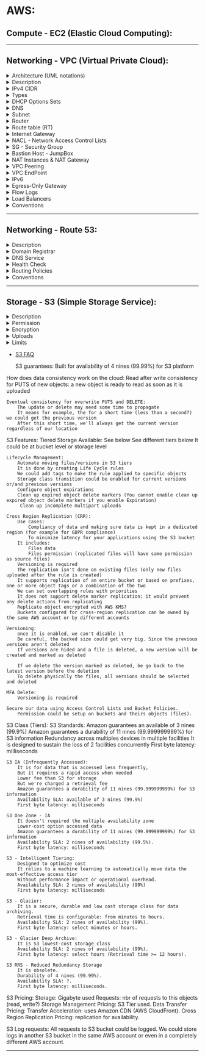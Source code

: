 # AWS:
## Compute - EC2 (Elastic Cloud Computing):

---

## Networking - VPC (Virtual Private Cloud):

<details>
<summary>Architecture (UML notations)</summary>

![VPC Architecture with UML notations](https://awscertifiedsolutionsarchitectassociatedocs.s3.amazonaws.com/VPC_ArchitectureUML.PNG)

</details>

<details>
<summary>Description</summary>
 
- It is a virtual network within AWS: it is our private data center inside AWS platform
- It can be configured to be public/private or a mixture
- It is isolated from other VPCs by default
	- It can't talk to anything outside itself unless we configure it otherwise
	- It's isolated from network blast radius
- It is Regional: it can't span regions
- It is highly available: it is on multiple AZs which allows a HA (Highly Available) architecture
- It can be connected to our data center and corporate networks: Hardware Virtual Private Network (VPN)
- It supports different Tenancy types: it could be:
	- Dedicated tenant: it can't be changed (Locked). It is expensive
	- multi-tenant (default): it still could be switched to a dedicated tenant
</details>

<details>
<summary>IPv4 CIDR</summary>

- It is from /28 (16 IPs) to /16 (65,536 IPs) 
- We need to plan in advance CIDR to support whatever service we will deploy in the VPC:
	- We need to make sure our CIDR will support enough subnets
	- We need to make sure our CIDR will let our subnets have enough IP addresses
	- Some AWS services require a minimum number of IP addresses before they can deploy
- We need to plan a CIDR that allows HA architecture:
	- We need to break our CIDR down based on the number of AZs we will be using and then 
	- We need to break down our CIDR based on the number of tiers (subnets) our VPC will have. E.g., public/private/db tiers
- We need to plan for future evolutions: additional AZs, additional tiers (subnets)
- Best Practice: ensure that VPCs we work with don't overlap CIDR blocks, whatever this is possible:
	- Lots of networking features don't like the same CIDR block
	- This will just make things a lot easier further down
	- Our corporate network VPCs, any other VPC we work with, 
	- VPCs of any partners and vendors that we interact with
- Best Practice: It is recommended to plan for our VPC in advance even though, we can now update VPC CIDR

</details>

<details>
<summary>Types</summary>

- Default VPC:
	- It is created by default in every region for each new AWS account (to make easy the onboarding process)
	- It is required for some services:
	 	- Historically some services failed if the default VPC didn't exist
	 	- It was initially not something we could create, but we could delete it
	 	- So if we delete, we could run into problems where certain services wouldn't launch,
	 	- We needed to create a ticket to get it recreated on our behalf
	 	- It is used as a default for most
	- Its initial state is as follow:
	 	- CIDR: default 172.31.0.0/16 (65,000 IP addresses)
	 	- Subnet: 1 "/20" public subnet by AZ
	 	- DHCP: Default AWS Account DHCP option set is attached
	 	- DNS Names: Enabled
	 	- DNS Resolution: Enabled
	 	- Internet Gateway: Included
	 	- Route table: Main route table routes traffic to local and Internet Gateway (see below)
	 	- NACL: Default NACL allows all inbound and outbound traffic (see below)
	 	- Security Group: Default SG allows all inbound traffic (see below)
	 	- ENI: Same ENI is used by all subnets and all security group
- Custom VPC (or "Bespoke"): 
	- it can be designed and configured in any valid way
	- Its initial state is as follow:
	 	- CIDR: initial configuration
	 	- Subnet: none
	 	- DHCP: Default AWS Account DHCP option set is attached
	 	- DNS Names: Disabled
	 	- DNS Resolution: Enabled
	 	- Internet Gateway: none
	 	- Route table: Main route table routes traffic to local (see below)
	 	- NACL: Default NACL allows all inbound and outbound traffic (see below)
	 	- Security Group: Default SG allows all inbound traffic from itself; allows all outbound traffic (see below)
	 	- ENI: none

</details>

<details>
<summary>DHCP Options Sets</summary>

- It stands for: Dynamic Host Configuration Protocol
- It's a configuration that sets various things that have provided to resources inside a VPC when they use DHCP
- It's a protocol that allows resources inside a network to auto configure their network card such as IP address
- It allows any instance in a VPC to point to the specified domain and DNS servers to resolve their domain names
- The default EC2 instance private DNS name is: ip-X-X-X-X.ec2.internal (Xs correspond to EC2 instance private IP digits)
- [More details](https://docs.aws.amazon.com/vpc/latest/userguide/VPC_DHCP_Options.html)

</details>

<details>
<summary>DNS</summary>

- It stands for: Domain Name System
- There're 2 features related to DNS: VPC DNS hostnames and DNS Resolution
- It allows to associate a public DNS name to a VPC public instance
- The default EC2 instance public DNS name is: ec2-X-X-X-X.compute-1.amazonaws.com (Xs correspond to EC2 instance public IP digits)
- Public DNS name resolution:
	- From outside EC2 instance VPC, it's resolved to the EC2 instance Public IP
	- From inside EC2 instance VPC, it's resolved to the EC2 instance Private IP
- Best Practice: Always enable VPC DNS hostnames and, VPC DNS resolution

</details>

<details>
<summary>Subnet</summary>

- Analogy: it is like a floor (or a component of it) in our data center
- Description: it is a part of a VPC
- Location: It is inside an AZ: subnets can't span AZs

- CIDR blocks:
	- It can't be bigger than CIDR blocks of the VPC it is attached to
	- It can't overlap with any CIDR blocks inside the VPC it is attached to
	- It can't be created outside of the CIDR of the VPC it is attached to
- 5 Reserved IPs:
	- Subnet's Network IP address: e.g., 10.0.0.0
	- Subnet's Router IP address ("+1"): Example: 10.0.0.1.
	- Subnet's DNS IP address ("+2"): E.g., 10.0.0.2
	 	- For VPCs with multiple CIDR blocks, the IP address of the DNS server is located in the primary CIDR
	 	- [For more details](https://docs.aws.amazon.com/vpc/latest/userguide/VPC_DHCP_Options.html#AmazonDNS)
	- Subnet's Future IP address ("+3"): e.g., 10.0.0.3
	- Subnet's Network Broadcast IP address ("Last"): E.g., 10.0.0.255
	- [For more details](https://docs.aws.amazon.com/vpc/latest/userguide/VPC_Subnets.html)

- Security and Sharing:
	- Share a subnet with Organizations or AWS accounts
	 	- Resources deployed to the subnet are owned by the account that deployed them: so we can't update them
	 	- The account we shared the subnet with can't update our subnet (what if there is a role that allow them so?)
	- A subnet is private by default
	- A subnet is Public if:
	 	- If it is configured to allocate public IP
	 	- If the VPC has an associated Internet Gateway
	 	- If it is attached to a route table with a default route to the Internet Gateway

- Type:
	- Default Subnet:
	 	- It is a subnet that is created automatically by AWS at the same time as a default VPC
	 	- It is public
	 	- There is as many default subnets as AZs of the region where the default VPC is created in
	- Custom Subnet: it is a subnet created by a customer in a costum VPC

- Limits:
	- Subnet max/min netmask: /16 ... /28 (same as VPC netmask limit)

- Associations:	
	- Subnet & VPC:
	 	- A subnet is attached to 1 VPC
	 	- A VPC can have 1 or more subnets: The number of subnets depends on VPC CIDR range and Subnets CIDR ranges 
	 	- If all subnets have the same CIDR prefix, the formula would be: 2^(Subnet CIDR Prefix - VPC CIDR Prefix)
	 	- For a VPC of /16, we could create: 1 single subnet of a /16 netmask; 2 subnets of /17; 4 subnets of /18; ... 256 subnets of /24
	- Subnet & Route Table:
	 	- A subnet must be associated with 1 and only 1 route table (main or custom)
	 	- When a subnet is created, it is associated by default to the VPC main route table
	- Subnet & NACL:
	 	- A subnet must be associated with 1 and only 1 NACL (default or custom)
	 	- When a subnet is created, it is associated by default to the VPC default NACL

</details>

<details>
<summary>Router</summary>

- It's a virtual routing device that is in each VPC
- It controls traffic entering the VPC (Internet Gateway, Peer Connection, Virtual Private Gateway, ...)
- It control traffic leaving the subnets 
- It has an interface in every subnet known as the "Subnet+1" address (is it the ENI?)
- It's fully managed by AWS
- It is highly available and scalable

</details>

<details>
<summary>Route table (RT)</summary>

- Description:
	- It controls what the VPC router does with subnet Outbound traffic	
	- It is a collection of Routes:
	 	- They're used when traffic from a subnet arrives at the VPC router
	 	- They contain a destination and a target 
		- Traffic is forwarded to the target if its destination matches the route's destination
	 	- Default Routes (0.0.0.0/0 IPv4 and ::/0 IPv6) could be added
	- Most Specific Route is always chosen:
	 	- It's when multiple routes' destination maches with traffic destination
	 	- A matched /32 destination route (a single IP address) will be always chosen first...
		- A matched /24 destination route will be chosen before a matched /16 destination route... 
		- The default route matches with all traffic destination but will be chosen last
	- A route Target can be: 
	 	- An IP @ or 
	 	- An AWS networking object: Egress-Only G., IGW, NAT G., Network Interface, Peering Connection, Transit G., Virtual Private G.,...

- Location: -

- Types:
	- Local Route:
		- Its (Destination, Target) = (VPC CIDR, Local)
		- It lets traffic be routed between subnets
		- It doesn't forward traffic to any target because the VPC router can handle it
		- It allows all subnets in a VPC to be able to talk to one another even if they're in different AZs
		- It's included in all route tables
		- It can't be deleted from its route table

	- Static Route: It's added manually to a route table
	- Propagated Route:
		- It's added dynamically to a route table by attaching a Virtual Private Gateway (VPG) to the VPC
		- We could then elect to propagate any route that it learned onto a particular route table 
		- It's a way that we can dynamically populate new routes that are learned by the VPG
		- Certain types of AWS networking products (VPN, Direct Connect) can dynamically learn routes using BGP (Border Gateway Protocol)
		- External networking products (a VPN or direct connect) that support BGP could be integrated with AWS VPC, they can dynamically generate Routes and insert them to a route table
		- We don't need then to do it manually by a static route table

	- Main Route table:
		- It's created by default at the same time as a VPC it is attached to
		- It's associated "implicitly" by default to all subnets in the VPC until they're explicitly associated to a custom one
		- In a default VPC: it routes outbound traffic to local and to outside (Internet Gateway)
		- In a custom VPC: It routes outbound traffic to local	
	- "Custom" route table: 
		- It could be created and customized to subnets' requirements
		- It is explicitly associated with subnets

- Limits: -

- Best Practice: 
	- It is recommended not to update the main route table
	- It is particularly recommended not to add the route to the Internet Gateway in the main route table: 
	- Since by default, all VPC's Subnets are associated "implicitly" to the main route table
	- All existing and future subnets could be public by default (if Public IP is enabled)		

- Associations:
	- A RT could be associated with multiple subnets
	- A subnet must be associated with 1 and only 1 route table (main or custom)

</details>

<details>
<summary>Internet Gateway</summary>

- It can route traffic for public IPs to and from the internet
- It is created and attached to a VPC
- A VPC could be attached to 1 and only 1 Internet Gateway
- It doesn't applies public IPv4 addresses to a resource's ENI
- It provides Static NAT (Network Address Translation):
	- It is the process of 1:1 translation where an internet gateway converts a private address to a public IP address
	- It make the instance a true public machine
	- When an Internet Gateway receives any traffic from an EC2 instance, if the EC2 has an allocated public IP: 
		- Then the Internet Gateway adjusts those traffic's packets (Layer 3 in OSI model)
		- It replaces the EC2 private IP in the packet source IP with the EC2 associated Public IP address
		- It sends then the packets through to the public Internet
	- When an Internet Gateway receives any traffic from the public internet,
		- It adjusts those packets as well,
		- It replaces the Public IP @ in the packet source IP with the associate EC2 private IP address
		- It sends then the packets to the EC2 instance through the VPC Router

</details>

<details>
<summary>NACL - Network Access Control Lists</summary>

- Description
	- It is a security feature that operates at Layer 4 of the OSI model (Transport Layer: TCP/UDP and below)
	- It impacts traffic crossing the boundary of a subnet
	- It doesn't impact traffic local to a subnet: Communications between 2 instances inside a subnet aren't impacted
	- It acts FIRST before Security Groups: if an IP is denied, it won't reach security group
	- It is stateless
	- It includes Rules:
		- There're 2 sets of rules: Inbound and Outbound rules
		- They're explicitly allow or deny traffic based on: traffic Type (protocol), Ports (or range), Source (or Destination)
		- Their Source (or Destination) could only be IP/CIDR
		- Their Source (or Destination) can't be an AWS objects (NACL is Layer 4 feature)
		- Each rule has a Rule #
		- They're processed in number of order, "Rule #": Lowest first
		- When a match is found, that action is taken and processing stops
		- The "*" rule is an implicit deny: It is processed last
	- Its rules include Ephemeral Ports:
		- When a client initiates communications with a server, it uses a well-known port # on that server: e.g., TCP/443
		- The response is from that well-known port to an ephemeral port on the client
		- The client decides the ephemeral port (e.g., TCP/22000): they're be thousands!
		- Because NACL are stateless and ephemeral ports are thousands, to manage the overhead of NACL rules is very high 
		- A single Communication involves 4 individual sets of rules:
		- We should think to "allow" traffic for every "ephemeral" ports on Client Inbound and Outbound rules and, 
		- We should think to "allow" traffic for every "ephemeral" ports on Destination Inbound and Outbound rules as well
	 
- Location: It isn't specific to any AZ

- Type:
	- Default NACL:
		- It is created by default at the same as the VPC it is attached to
		- It is associated "implicitly" to all subnets as long as they're not associated explicitly to a custom NACL 
		- It Allows ALL traffic: Rule 100: Allow everything
	- Custom NACL:
		- It is created by users
		- It should be associated "explicitly" to a subnet
		- It blocks ALL traffic, by default: it only includes "*" rule only

- Best Practice: 
	- Inbound and Outbound Rules # should use an increment of 100: 
		- 100 for the 1st IPv4 rule, 101 for the 1st IPv6 rule
		- 200 for the 2nd IPv4 rule, 201 for the 2nd IPv6 rule
	- Ensure that you place the DENY rules earlier in the table than the ALLOW rules that open the wide range of ephemeral ports

- Use Case:
	- Because of NACL management overhead (4 sets of rules for each communication), 
	- They tend not to be used all that much generally in production usage (Security Groups are preferred)
	- They're used when we have an explicit deny that we would like to add (E.g., an IP @ we were attacked from)
	
- Associations:	
	- It could be associated with multiples subnets
	- A subnet has to be associated with 1 NACL

</details>

<details>
<summary>SG - Security Group</summary>

- Description
	- It's a Software firewall that surrounds AWS products
	- It a Layer 5 firewall (session layer) in OSI model
	- It acts at the instance level, not the subnet level
	- It could be attached/detached from an EC2 instance at anytime
	- It is Stateful:
		- The response to an allowed inbound (or outbound) request, will be allowed to flow out (or in), regardless of outbound (or inbound) rules
		- If we send a request from our instance and it is allowed by the corresponding SG rule, its response is then allowed to flow in regardless of inbound rules
		- [More details (see Tracking)](https://docs.aws.amazon.com/AWSEC2/latest/UserGuide/using-network-security.html#security-group-connection-tracking])
		- [Comparison between Security Group and ACL (stateless)](https://docs.aws.amazon.com/vpc/latest/userguide/VPC_Security.html#VPC_Security_Comparison])
	- SG Rules include: Inbound and Outbound rule sets:
		- Type: TCP
		- Protocol: e.g., HTTP, SSH
		- Port Ranges: e.g., Port 22 (SSH), Port 53 (UDP), Port 3060 (MySQL), Port 80 (http), Port 443 (https)... 
		- Source/Destination: Since it is a Layer 5 Firewall, it supports:
		- IP addresses, CIDRs (Layer 4 info)
		- a Security Group (Layer 5 info)
		- It can auto-reference itself in an Inbound rules' Source: 
		- It allows traffic from itself
		- All resources in the same SG are allowed to communicate to each other
	- Implicit Deny: Explicit Allow > Implicit Deny
		- There is no explicit denies
		- All rules are analyzed
		- If a rule matches, the request is allowed
		- If there is no match, the request is implicitly denied

- Types:
	- Default SG in a default VPC: 
		- It is created at the same time as a VPC
		- It allows all inbound and outbound traffic (open to the word)
	- Default SG in a custom VPC:	
		- It is created at the same time as a VPC 
		- It allows all inbound traffic from the same SG 
		- It allows all outbound traffic
	- Custom SG:
		- It is created by users in a default or custom VPC
		- It implicitly denies all inbound traffic: there isn't any inbound rule
		- It allows all outbound traffic

- Associations:
	- SG : VPC - * : 1 
		- It's associated with a single VPC: it doesn't span VPC's
		- A VPC could contain multiple SGs
	- SG : ENI - * : 1		
		- It is attached to 1 ENI
		- An ENI could be attached to multiple SGs		 
	- SG : EC2 Instance : * : *	
		- It could be assigned to multiple instances
		- It could be assigned to multiple instances in another AWS account within the same region (Peering Connection?) 
		- An EC2 instance could be attached to Multiple SGs

</details>

<details>
<summary>Bastion Host - JumpBox</summary>

- It is a host (EC2 instance) that sits at the perimeter of a VPC
- It is in a public Subnet 
- it usually involves access from untrusted networks or computers
- It functions as an entry point to the VPC for trusted admins
- It allows for updates or configuration tweaks remotely while allowing the VPC to stay private and protected (private subnets)
- It is generally connected to via SSH (Linux) or RDP (Windows)
- Its goal is to reduce the surface area in which we need to harden:
	- Instead to harden all private instances (we could have many of them),
	- We just need to harden 1 Bastion Host
	- Multifactor authentication, ID federation, and/or IP blocks
- How it works:
	- Traffic is going through the Internet gateway > route tables > NACL > Security Groups > Bastion host
	- Then the bastion host basically just forwards the connection through SSH/ADP to private instances
	- All what we need to do is harden our bastion host as strongly as possible because it is exposed to the public
	- Then, we don't have to worry about hardening our private instances in our private subnet
- Best Practice: 
	- Bastion hosts must be kept updated, and security hardened and, audited regularly
	- Multifactor authentication, ID federation, and/or IP blocks
	- It is recommended to add tags to be able to differentiate from other regular EC2 instances
	- Create a specific SG for bastion hosts:
		- Since bastion hosts require specific rules, we could make them in a unique SG
		- The SG could then be shared with bastion hosts only
		- It will allow to reduce bastion hosts creation overhead
	- SSH forwarding: it allows to connect to the private instance through the bastion host without leaving SSH keys within the bastion host
- For more details:
	- [SSH forwarding](https://aws.amazon.com/blogs/security/securely-connect-to-linux-instances-running-in-a-private-amazon-vpc/)
	- [A new way to securely connect to instances without having to use a bastion or open SSH ports](https://docs.aws.amazon.com/systems-manager/latest/userguide/session-manager.html)

</details>

<details>
<summary>NAT Instances & NAT Gateway</summary>

- It provides Dynamic NAT (Network Address Translation):
	- It is a variation of Static NAT (see Internet Gateway, above)
	- It allows many private IP addresses to get outgoing internet access using a smaller number of public IPs (generally one)
	- 1 public IP <-> many private IPs.
- Its purpose is to let EC2 instances in private subnets to go out and download software.
- Its benefits:
	- Security reasons: the concept of least privilege (if a resource doesn't need internet access, than we shouldn't give them access)
	- We're running out IP addresses: so we can't allocate a specific IP address for each instance
- How it works: let's have an example: 
	- A private EC2 instance which private IP is: 10.0.0.10
	- The EC2 instance requires to update its software for a public IP: 1.3.3.7
	- A NAT Gateway/Instance which Elastic IP is: 172.162.0.10
	- An Internet Gateway with a Public IP is: 53.12.23.11
	- Outgoing Traffic:
		- The EC2 L3 layer will create a packet (Src IP, Dest IP) = (10.0.0.10, 1.3.3.7)
		- The EC2 instance will send the packet to the NAT Gateway
		- The NAT Gateway will update the packet Src IP by its EIP: (Src IP, Dest IP) = (172.162.0.10, 1.3.3.7)
		- The NAT Gateway will then send the packet to the Internet Gateway
		- The Internet Gateway will also update the packet Src IP by its Public IP: (Src IP, Dest IP) = (53.12.23.11, 1.3.3.7)
		- The Internet Gateway will then send the packet to the Internet
	- Ingoing Traffic:
		- it is similar to the outgoing process above
		- In this case, the packet Destination IP is updated
		- It is updated 1st by the Internet Gateway with the NAT Gateway EIP
		- Then, it is updated by the NAT Gateway with the EC2 Private IP
- NAT Gateway: 
	- 1 NAT Gateway inside an AZ
	- It requires a Public Subnet and a Public Elastic IP
	- It understands and allow session traffic (layer 5)
	- It's scalable but isn't highly available by design (Redundant): if an AZ fails, all underlying NAT Gateway will fail
	- Best Practice: 
		- We need 1 NAT Gateway by AZ
		- We need a Single Route table for each AZ (each NAT Gateway)
		- Each NAT Gateway should be then associates with all private subnets of the related AZ
	- Performance: 
		- Initially 5GB of bandwidth 
		- It can scale to 45GB
		- For more bandwidth, we can distribute the workload by splitting our resources into multiple subnets inside an AZ
		- Then specify for each subnet to go to a separate gateway
- NAT Instance:
	- It is a single EC2 instance
	- It could be created from a specific AMI
	- it requires to Disable EC2 Source/Destination Checks:
		- Each EC2 instance performs source/destination checks by default
		- This means that the instance must be the source or destination of any traffic it sends or receives
		- However, a NAT instance must be able to send and receive traffic when the source or destination is not itself
		- Therefore, it is required tp disable source/destination checks on the NAT instance
	- Disadvantage: 
		- It is a single point of failure
		- If the instance is terminated, the route status: blackhole
	- Use case: there is only one use case
		- When cost saving is absolutely required and, a NAT and bastion hosts are needed
		- We could then combine bastion host and NAT in the same machine
	- For more details: 
		- [NAT Instance](https://docs.aws.amazon.com/vpc/latest/userguide/VPC_NAT_Instance.html)
		- [NAT Gateway vs. NAT Instance](https://docs.aws.amazon.com/vpc/latest/userguide/vpc-nat-comparison.html)

</details>

<details>
<summary>VPC Peering</summary>

- It allows communication between 2 VPCs via a direct network route using private IP addresses
- It can span AWS accounts and even regions (see limits below)
- It's involved at layer 3 of OSI model (network)
- It uses peering connection object: 
	- it's a network gateway
	- It's similar to Internet Gateway but used to link VPCs
	- Traffic goes through RTs, NACLs and, SGs. Therefore: 	
		- Routes are required at both sides
		- NACLs and SGs can be used to control access
		- SG reference is cross-account but it's not cross-region (see limits below)
	- DNS resolution to private IPs can be enabled, 
		- It is needed in both sides
		- Public DNSes will therefore be resolved to their private IP and,
		- It won't be traveling over the public Internet
- Data transit:
	- It is encrypted
	- It uses AWS global-backbone for VPC peering cross-region: low latency and higher performance than public internet
- Limits:
	- VPC CIDR blocks can't overlap
	- Transitive Peering is NOT Possible: 
		- A VPC can't talk to another VPC through a 3rd VPC
		- A Direct peering is required between 2 VPCs so that they can talk to each other
	- Cross-Region:
		- An SG can't be referenced from another region
		- IPv6 support isn't available cross-region
- Use case:
	- To make a service that is running in a single VPC accessible to other VPCs
	- To connect our VPC to a vendor VPC or a partner VPC to access an application
	- To give access to our VPCs for security audit
	- We have a requirement to split an application up into multiple isolated network to limit the blast raduis in the event of network based attacks

</details>

<details>
<summary>VPC EndPoint</summary>

- It is a virtual gateway object created in a VPC
- It provides a method of connecting to public AWS services: 
	- Its related traffic doesn't leave AWS network
	- It doesn't require a public IP address, 
	- It doesn't require an Internet gateway, 
	- It doesn't require any other resource: a NAT device, a VPN connection nor, an AWS Direct Connect connection instances
- It is horizontally scaled (bandwidth)
- There're 2 types of VPC endpoints:
	- Gateway endpoint: 
		- It is used for S3 buckets and DynamoDB
		- It is similar to Internet Gateway
		- Its related traffic goes through RT: (Destination, Target) = (AWS Service Prefix Lists, Gateway Endpoint ID)
		- Prefix Lists are more specific than general public internet (0.0.0.0/0)
		- Therefore, Prefix Lists will override the use of the IG when they're in the same RT
		- It can be restricted via policies: full access is selected by default
		- It is HA (Highly available) across AZs in a region: 1 Gateway endpoint by VPC
	- Interface endpoint:
		- It is used for most other AWS services such as SNS, SQS
		- It is an ENI with a private IP address
		- It provides another unique endpoint for the selected service (different from the service public endpoint)
		- It is attached to a subnet
		- For HA, it should be associated with multiple AZs
		- Its related traffic goes through SGs and NACLs
		- It doesn't require a RT: it adds or replaces the DNS for the service
		- It provides multiple DNS names: 1 per selected subnet + 1 general DNS name (not specific for an AZ)
		- It replaces the default service public DNS when "Private DNS Names" feature is enabled
		- [For more details about AWS Services endpoint](https://docs.aws.amazon.com/general/latest/gr/rande.html)

- Limits:
	- Gateway endpoints are used via route
- Use case:
	- An entire VPC is private without an Internet Gateway
	- A specific private instance needs to access public services
	- To access resources restricted to specific VPCs or endpoints (private S3 buckets)
- [For more details about Interface endpoints](https://docs.aws.amazon.com/vpc/latest/userguide/vpc-endpoints.html)

</details>

<details>
<summary>IPv6</summary>

- VPC IPv6:
	- It is currently opt-in (disabled by default)
	- It is enabled from VPC -> Edit CIDR feature
	- It's a /56 CIDR allocated from AWS pool
	- It can't be adjusted
- Subnet IPv6:
	- It is a /64 CIDR
	- It can be chosen from the VPC /56 range
	- It is enabled from subnet -> Edit CIDR feature
- It is publicly routable: 
	- There is no concept of Private IPv6 address
	- There is no concept of Elastic IPs with IPv6
	- IG doesn't do static NATs for IPv6
	- IG is routing from VPC to the public Internet
	- RT can contain IPv6 routes
	- IPv6 default route is: "::/0"
- It should also be configured in NACL and SG
- To use it:
	- Enable it for VPC
	- Enable it for a subnet
	- Add IPv6 routes in subnet's RT (particularly ::/0)
	- Make sure corresponding NACL allows traffic with IPv6
	- Make sure corresponding SGs allow traffic with IPv6
- DHCP6:
	- It let resources of subnets with IPv6 range configure a public IPv6 address
	- The OS is configured with the public IPv6
- DNS Name:
	- It isn't allocated to IPv6 addresses
- Limits:
	- It isn't currently supported across every AWS product 
	- It isn't currently supported with every feature
	- It isn't currently supported by VPNs, customer gateways, and VPC endpoints
	- [For more details]()

</details>

<details>
<summary>Egress-Only Gateway</summary>

- It provides instances with outgoing access to the public internet using IPv6 and,
- It prevents them from being accessed from the internet (or outside VPC?)
- It allows outbound and inbound response traffic.
- Analogy: 
	- it is similar to NAT Gateway but
	- it doesn't provide Dynamic NAT since it isn't relevent with IPv6
	- NAT Gateway doesn't support IPv6

</details>

<details>
<summary>Flow Logs</summary>

</details>

<details>
<summary>Load Balancers</summary>

</details>

<details>
<summary>Conventions</summary>

- Subnet Name: sn-[public/private]-[AZ]: sn-public-a; sn-private-a
- Subnet range: 
	- In some cases, humans do need to understand the networking structure that we use inside a VPC
	- So, we could match a subnet's CIDR to its AZ and its application tear:
	- E.g., for a VPC 10.0.0.0/16 with Subnets: /24 + 2 AZs + 3 tiers:
		- For AZ1: (Tier 1, 10.0.11.0); (Tier 2: 10.0.21.0); (Tier 3: 10.0.31.0)
		- For AZ2: (Tier 1, 10.0.12.0); (Tier 2: 10.0.22.0); (Tier 3: 10.0.32.0)
- Peering Connection name: pc-[Requester VPC name]-[Accepter VPC name]. E.g., pc-VPC1-VPC2

</details>

---

## Networking - Route 53:

<details>
<summary>Description</summary>
 
- It is AWS Domain Registrar and DNS service

</details>

<details>
<summary>Domain Registrar</summary>

- It checks a domain is available: it is done against the database of the TLD or the subdomain operator
- It allows to register a domain: 
	- It contacts then the TLD to add a record into the corresponding zone (the registration is "Pending")
	- It publishes All or Some Registrant Contact details in the public WHOIS database
	- It stores Registrant Contact, Administrative Contact and, Technical Contact details in the domain record
	- It allow to renew the domain automatically 
- It allows to host a domain: It gives the rights to specify name servers (NS) to be authoritative for our domains
- It allows to register and host a domain, register only or host only a domain
- It allows to add records (www, ftp, mail…) into the name servers (NS) zone files

</details>

<details>
<summary>DNS Service</summary>

- Hosted Zone:
	- It corresponds to a domain name
	- It is a collection of records (see below)
	- It supports public and private hosted zones:
- Public Zone:
	- It is created by default when a domain is registered/transfered with Route 53
	- It is also created when we create a domain manually (how could it be done?) 
	- It has the same name as the domain it relates to: It is FQDN (Fully Qualified Domain Name)
	- It is accessible globally since the TLD zone delegates to its name servers
	- It is accessible either from internet-based DNS clients or from within any AWS VPC 
	- It has an NS record that is given to the corresponding domain operator (Route 53 becomes then "Authoritative") 
- Private Zone:
	- It is created manually and associated with one or more VPCs
	- It is accessible from VPCs it is associated with 
	- It needs "enableDnsHostname" and "enbaleDnsSupport" enabled on a VPC 
	- Not all Route 53 features supported (limits on health checks)
- Split-view: 
	- It allows to have 2 different websites with the same domain name:
		- One website is available on the public Internet and 
		- a different website available on a private network
	- How it works:
		- Create a public zone for a domain name 
		- Create a private zone with the same zone name and with specific VPCs
		- The private zone will then override the public zone within the specificied VPCs
		- It the private zone doesn't have any record, the private zone doesn't then override the public zone
	- Use cases:
		- We have 2 versions of an application. The internal version may contain additional information or features for administration
		- We have a new version of an applicaiton. We would like to test it without distrupting the public version
- Zone's Records:
	- NS Record has the server names that are authoritative for a subdomain
	- SOA Record (Start of Authority Records)
	- A Record provodes an IPv4 address for a given host (www)
	- AAAA record provodes an IPv6 address for a given host (www)
	- CNAME record (Canonical Name):
		- It allows to resolve one domain name to another
		- It cannot be used at the APEX (top) of a domain
		- E.g. 1, add Cnames for mobile.example.com that is pointing m.example.com server
		- It could reference an original record (A or AAAA) instead of an explicit IP address 
		- E.g. 2, add a CNames (www, ftp, vpn) for example.com:
		- www.example.com; ftp.example.com; vpn.example.com
		- All CNames could reference the original A record (example.com)
		- If the original record IP address changes, there's no impact on CName records
		- We can reference names that are outside our domain with FQDN (the last . is required "anotherexample.com.")
	- Alias record type:
		- It is a Route 53 specific feature
		- It is an extension of CNames
		- It can be used at the APEX of a domain (for naked domain names)
		- It can refer to AWS logical services (LBs, S3 buckets)
		- It allows to specify a hostname in our DNS records which then resolve to the correct A/AAAA records at the time of a request
		- AWS doesn't charge for alias records against AWS resources
		- It is recommended by AWS
	- MX record:
		- It is quired whenever a server is attempting to send an email to a given domain
		- It provides the email servers for a given domain
		- Eeach server within MX record has a priority value
		- The lower priority value is preferred
	- TXT record:
		- It's used to store plain text inside a domain
		- It's often used to verify domain ownership:
		- If we are adding a domain to Gmail or Office 365, 
		- They'll probably ask to add a text record to the domain with some random text that they're aware of
		- They can then perform a resolution on that text record against the text of that "TXT record"
		- If it matches, it guarantees that we own that domain.
		- It can be used in spam filtering
	- VPC DNS Resolver ?

</details>

<details>
<summary>Health Check</summary>

- It can be created within Route 53
- It's used to influence Route 53 routing decisions:
	- Records can be linked to health checks
	- If the check is unhealthy, the record isn't used
	- It can be used to do failover and other routing architecture (see Routing policies, below)
- Its status are: Unknown (1st status), Health, Unhealthy
- Endpoint Check:
	- It checks the physical health of an endpoint
	- It species an endpoint by IP address or a domain name (usefull when we have a domain name which IP address changes often)
	- It is impacted by resources security features (SG, NACL)
	- It occurs every 30 seconds (default) or every 10s
	- It has a failure threshold: if x checks are unhealthy, then the healthcheck is unhealthy
	- E.g., If the check occurs every 30s and the failure threshold is 3, then Route 53 will be able react for a fealure only after 90s (long time) 
	- Each endpoint check corresponds actually to multiple healthchecks that are done by Health Checkers (a global health check system)
	- Endpoint Check aggregates the data from the health checkers and determines whether the endpoint is healthy:
		- If more than 18% of health checkers report that an endpoint is healthy, Route 53 considers it healthy
		- If 18% of health checkers or fewer report that an endpoint is healthy, Route 53 considers it unhealthy.
	- Health Checkers evaluation is based on the Response time which depends on the type of health check:
		- For HTTP/S healthchecks: 4s to establish a TCP connection with the endpoint + an HTTP status code of 2xx or 3xx within 2 seconds after connecting
		- For a TCP healthchecks: 10s to establish a TCP connection with the endpoint
		- For HTTP/S with string matching: All the checks as with HTTP/S but the body is checked for a string match
	- Endpoint Check other Options are:
		- TCP options includes
		- IP @ (for TCP and HTTP/S)
		- Hostname (for HTTP/S): it's useful if we have multiple websites under the same IP (the same server); we could create then 1 healthcheck/website
		- Port (for TCP and HTTP/S):
		- Path (for HTTP/S)
		- Latency graphs: ?
		- Invert health check status: 
		- Health checker regions:
	- [More details](https://docs.aws.amazon.com/Route53/latest/DeveloperGuide/dns-failover-determining-health-of-endpoints.html#dns-failover-determining-health-of-endpoints-monitor-endpoint) 
- Calculated healthcheck:
	- It monitors the health of multiple healthchecks
	- We could select how many sub-healthcheck should be healthy to make the calculated health check healthy
	- Usefull particularly when we have got lots of different services/components of our system 
	- We created an individual healthcheck for each of them
	- It summarizes the health of all these individual components 
	- E.g., We have a front-end tier, a logic tier and, a database tier, 
	- Each tier has a healthcheck
	- Whe can then create a calculated healthcheck that will check the status of these individual checks to report the whole system healthy. 
- CloudWatch alrams health checks:
	- They monitor CloudWatch alarms
	- e.g., we may want to consider something unhealthy if a DynamoDB table is experiencing performance issues
- Best Practice:
</details>

<details>
<summary>Routing Policies</summary> 
- Simple Routing policy:
	- It's a single record with multiple values a hosted zone (Error for a new 2nd record with the same type and domain name)
	- It can contain multiple values (IP addresses) or
	- It can also contain a single AWS resource as an alias type record (1 LB, 1 S3 Bucket Endpoint, 1 VPC Endpoint...)
	- It returns to a DNS query all the values in a random order (the client can select the appropriate one)
	- It doesn't support Health check isn't possible
	- Pros:
		- Simple as a starting point for our DNS architecture: Good when we're not aware of how our traffic patterns are
		- Simple with a somewhat even spread of requests (TTL is very important here to avoid the issue below)
	- Cons:
		- No performance control (It isn't a LB architecture): if a big organization caches an IP @, all its users will query a single IP
		- No healthcheck: if a resource behind an IP @ fail, it will continue sending requests to it
- Failover Routing policy: 
	- It enhances "Simple Routing" policy
	- It's a single Primary record + a single Secondary record with the same name
	- It (primary and second records) can contain multiple values (IP addresses) or a single AWS resource as an alias type record
	- They support healthcheck (calculated healthchecks if primary record contains multiple values?)
	- Queries will resolve to the primary unless it is unhealthy:
	- Queries will resolve to the secondary if the primary is unhealthy
	- The secondary records cold provide emergency resources during failures:
		- E.g., an S3 static website that presents a maintenance page 
		- with usefull information: Failure status, contact details
	- It can be conbined with other routing policies to allow multiple primary and secondary reconrds

- Multivalue Answer Routing policy: 
	- It's multiple records with the same name
	- Its records can contain 1 value only (IP address or AWS product)
	- it supports healthcheck
	- It responds to DNS queries with up to 8 random healthy records
- Weighted Routing: 
	- It's multiple records with the same name
	- Its records have a weight and a unique Set ID
	- It allows to split traffic based on different weights assigned
	- It can be used to control the amount of traffic that reaches specific resources:
		- To test new software/products/ AB Testing?
		- When resources are being added or removed from a configuration that doesn't use a LB
		- No performance or loading control (It isn't a LB architecture)
	- We can attach a health check to a record so that Route 53 can omit the record as long as the associated EC2 instance isn't healthy 
	- E.g., we can set 10% of our traffic to go to US-EAST-1 and 90% to go to EU-WEST-1 
	- The weight is a value. It isn't a % 
	- So, if we add to address with the following weights: 20 and 30 => the corresponding % will be: 40% and 60% 
- Latency-based Routing policy: 
	- It's multiple records with the same name: they're considered part of the same latency-based set (if the name is different, they're not)
	- Its records are allocated to a unique region and have a unique Set ID
	- It consults a latency database (DNS Resolver location - Policy Region - Latency) when a request occurs from a resolver server
	- It returns the record set with the lowest network latency to the resolver server (end-user)
	- The latency calculation is NOT made between customer's resolver server location and our resource location!
	- It isn't related to geography but to network condition instead 
	- We can attach a health check to a record
- Geolocation Routing policy:
	- It's multiple records with the same name
	- It lets to choose the resources that server traffic based on the geographic region from which queries originate 
	- Its records are configured for:
		- a Country: the lowest abstration level 
		- a Continent:
		- Default: the highest abstration level (while planete)
	- Its IP matching process is:
		- A record set is used for queries originated from its region
		- When multiple regions match a query region, the record set with the lowest abstraction level is returned
	  	- If this process fails, the default record set is returned (if it exists) 
		- If no record set is configured for the originating query region, the default record set is returned (if it exists)
		- If matching record set health check fails, it is then excluded in this process
		- If there is no record matching and there is no default record, then "No answer" is returned 
	- E.g. 1, a website like Netflix: its content is based on their customer' country
	- E.g. 2, we might want all queries from Europe (/US) to be routed to a fleet of EC2 instances:
		- They're specifically configured for our European (US) customers 
		- They may have the local language (English, Spanish, Chinese) of our European (US) customers
		- They may display all prices in Euros ($)
		- We could set US record set as a default, canadien customers will be then redirected to the US EC2 fleet
- Geoproximity Routing (Traffic Flow Only): 
	- To use Geoproximity routing, it is required to use Route 53 traffic flow 
	- Traffic flow is: ?
	- Geoproximity Routing lets Route 53 routes traffic to our resources based on the geographic location of our users and our resources 
	- We can also optionally choose to route more or less traffic to a given resource by specifying a value, known as a bias 
	- A bias expands or shrinks the size of the geographic region from which traffic is routed to a resource 

</details>

<details>
<summary>Conventions</summary>

- Healthcheck name: same as the corresponding domain name
- Failover Routing recommendation: TTL <= 60 to let client respond quickly to changes in health status

</details>

---

## Storage - S3 (Simple Storage Service):

<details>
<summary>Description</summary>

- It's a secure, durable, highly scalable objects storage
- Objects are organized into Buckets
- An object is: 
	- Object key: object name 
	- Value: object data 
	- Version ID: it is possible to do version control
	- Object Metadata: expires, content-type, cache
	- Subresources:
		- ACLs: see permission below 
		- Torrents:
- A folder could be created within a bucket:
	- It's not an actual object
	- It's added as a prefix into the underlying objects' key
- Objects are replicated across all its region AZs
- It's a universal namespace:  
	- A bucket name must be unique globally
	- Its URL format is: https://region.amazonaws.com/bucketname
	- E.g., https://selfservedweb.s3.amazonaws.com/Web_Scalability_for_StartupEngineers.pdf

</details>
 
<details>
<summary>Permission</summary>

- The only entity that initially has access to a booket is the account that creates it (the root account)
- The bucket by default isn't public (it doesn't trust any other aws account; it doesn allow public access)
- Bucket authorization is controlled using:
	- IAM Identity policies for known principals
		- It's added to IAM Identities (Users, Groups, Roles)
		- It can include S3 elements
		- It only works for identities in the same account as the bucket
	- Bucket policies (resource policies)
		- It's added a bucket level but 
		- It's applied to all bucket objects
		- It can apply to anonymous accesses (public access) 
	- Bucket or Object Access Control Lists (ACLs): 
		- It's for also all principals
		- It's not recommended anymore
	- Block Public Access Bucket Setting:
		- It's a setting applied on top of any existing settings as a protection
		- It OVERRULES any other public grant
		- It can disallow ALL public access granted to a bucket and its objects
		- It can also block new public access grants to a bucket and its objects
		- It uses ACLs, bucket policies, access point policies, or all
		- It's turned on by default
- If more than 1 policy apply for a principal:
	- All policies are combined
	- least-privilege principle is applied: 
		- 1- Explicit Denies are the top priority
		- 2- Explicit Allows are the second priority
		- 3- Implicit Denies are the default
- For more details: [Controlling Access to S3 Resources](https://aws.amazon.com/blogs/security/iam-policies-and-bucket-policies-and-acls-oh-my-controlling-access-to-s3-resources/)

</details>

<details>
<summary>Encryption</summary>

- Client-side Encryption: 
	- It's the responsibility of the client/application:
		- Encryption/decryption process (CPU intensive process)
		- Encryption keys
	- Objects are encrypted before they're uploaded in S3
	- It's used when strict security compliance is required
	- It has a significant admin and processing overhead:
		- To Keep track of keys
		- To manage which ones are used for which files
		- To store them securely
		- To back them up
		- To manage rotation
	- It requires a powerful machine
- Encryption In Transit:
	- It's achieved by SSL/TLS
- Encryption At Rest:
	- Objects aren't encrypted by default
	- It can be configured on a per-object basis
	- Sever-Side Encryption with Customer-Managed Keys (SSE-C):
		- S3 handles the encryption/decryption process (a CPU intensive process)
		- The customer is responsible for keys management
		- Keys must be supplied with each PUT/GET request
		- It also has a significant admin and processing overhead (see Client-Side Encryption)
	- Sever-Side Encryption with S3-Managed Keys (SSE-S3 or Amazon S3 master-key):
		- Keys are generated by S3 using AWS KMS 
		- KMS provides 2 versions of the key: 1 encrypted version and 1 decrypted version
		- S3 encrypts object by using AES-256 and the key decrypted version
		- S3 takes the key encrypted version and stores it with object
		- We always know which key is used to encrypt which object
		- Pros:
			- No admin and processing overhead
			- No CPU machine is necessary
		- Cons:
			- Less security: Role separation isn't possible
			- If an IAM Entity has permission to manage an S3 bucket (read/write), they could then also encrypt/decrypt data
	- Sever-Side Encryption with AWS KMS-Managed Keys (SSE-KMS):
		- Objects are encrypted using individual keys generated by KMS
		- Encrypted keys are stored with the encrypted objects
		- Decryption of an object needs both S3 and KMS key permission
			- E.g., We could have an S3 administrator with full control on S3 objects but without the ability to read S3 data
		- Pros:
			- No admin and processing overhead
			- No CPU machine is necessary
			- [Role separation](https://en.wikipedia.org/wiki/Separation_of_duties): allow an identity to be given S3 administrator rights, but not allow them to interact with objects
- Bucket Default Encryption Propriety:
	- Objects are encrypted in S3 (not buckets)
	- Each PUT operation needs to specify encryption (and type) or not
	- A bucket captures any PUT operations where no encryption method/directive is specified
	- It doesn't enforce what type can and can't be used
	- Bucket policies can enfore what type can be used
- [For more details](https://aws.amazon.com/blogs/security/how-to-prevent-uploads-of-unencrypted-objects-to-amazon-s3/)

</details>

<details>
<summary>Uploads</summary>

- It's done using the S3 console, the CLI, or APIs
- It uses a single operation (Single PUT upload) or multipart upload
- A successfull upload will return an HTTP 200 code
- Single PUT Upload:
	- An object is uploaded in a single stream of data
	- Limit of 5 GB/PUT 
	- It can cause performance issues 
	- If the upload falls the whole upload falls 

- Multipart Upload:
	- An object is broken up into parts (up to 10,000)
	- All parts are upluded in parallel
	- All parts are merged once they're all uploaded
	- Each part is 5MB to 5GB, except the last part which can be less
	- It's faster
	- If an individual part upload falls, 
		- It won't impact the whole upload 
		- It will be retried individually
	- It's recommended for anything over 100 MB
	- It's required for anything beyond 5 GB
	- It's not possible via the console:
		- CLI: aws s3 cp myFile S3://MyBucket/
		- API?

</details>

<details>
<summary>Limits</summary>

- Unlimited storage
- Unlimited object #
- Default limit of 100 buckets / AWS account
- Hard limit of 5 GB / PUT
- Hard limit of 3500 PUTs / second 

</details>


- [S3 FAQ](https://aws.amazon.com/s3/faqs/)

    S3 guarantees:
		Built for availability of 4 nines (99.99%) for S3 platform

How does data consistency work on the cloud:
    Read after write consistency for PUTS of new objects: a new object is ready to read as soon as it is uploaded

    Eventual consistency for overwrite PUTS and DELETE:
        The update or delete may need some time to propagate
        It means for example, the for a short time (less than a second?) we could get the previous version
        After this short time, we'll always get the current version regardless of our location

S3 Features:
    Tiered Storage Available: See below
        See different tiers below
        It could be at bucket level or storage level

    Lifecycle Management:
        Automate moving files/versions in S3 tiers
        It is done by creating Life Cycle rules
        We could add tags to make the rule applied to specific objects
        Storage class transition could be enabled for current versions or/and previous versions
        Configure object expirations
        Clean up expired object delete markers (You cannot enable clean up expired object delete markers if you enable Expiration)
         Clean up incomplete multipart uploads

    Cross Region Replication (CRR):
        Use cases:
            Compliancy of data and making sure data is kept in a dedicated region (for example for GDPR compliance)
            To minimize latency for your applications using the S3 bucket
        It includes: 
            Files data
            Files permission (replicated files will have same permission as source files)
        Versioning is required
        The replication isn't done on existing files (only new files uploaded after the rule is created)
        It supports replication of an entire bucket or based on prefixes, one or more object tags or a combination of the two
        We can set overlapping rules with priorities
        It does not support delete marker replication: it would prevent any delete actions from replicating
        Replicate object encrypted with AWS KMS?
        Buckets configured for cross-region replication can be owned by the same AWS account or by different accounts

    Versioning:  
        once it is enabled, we can't disable it
        Be careful, the bucked size could get very big. Since the previous versions aren't deleted
        If versions are hided and a file is deleted, a new version will be created and marked as deleted

        If we delete the version marked as deleted, be go back to the latest version before the deletion
        To delete physically the files, all versions should be selected and deleted

    MFA Delete:  
        Versioning is required

    Secure our data using Access Control Lists and Bucket Policies. 
        Permission could be setup on buckets and theirs objects (files). 

S3 Class (Tiers): 
    S3 Standards:
        Amazon guarantees an available of 3 nines (99.9%)
        Amazon guarantees a durability of 11 nines (99.999999999%) for S3 information
        Redundancy across multiples devices in multiple facilities
        It is designed to sustain the loss of 2 facilities concurrently
        First byte latency: milliseconds

    S3 IA (Infrequently Accessed): 
        It is for data that is accessed less frequently,
        But it requires a rapid access when needed
        Lower fee than S3 for storage
        But we're charged a retrieval fee
        Amazon guarantees a durability of 11 nines (99.999999999%) for S3 information
        Availability SLA: available of 3 nines (99.9%)
        First byte latency: milliseconds

    S3 One Zone - IA 
        It doesn't required the multiple availability zone
        Lower-cost option accessed data
        Amazon guarantees a durability of 11 nines (99.999999999%) for S3 information
        Availability SLA: 2 nines of availability (99.5%). 
        First byte latency: milliseconds

    S3 - Intelligent Tiering: 
        Designed to optimize cost 
        It relies to a machine learning to automatically move data the most-effective access tier 
        Without performance impact or operational overhead. 
        Availability SLA: 2 nines of availability (99%)
        First byte latency: milliseconds

    S3 - Glacier: 
        It is a secure, durable and low cost storage class for data archiving. 
        Retrieval time is configurable: from minutes to hours. 
        Availability SLA: 2 nines of availability (99%). 
        First byte latency: select minutes or hours. 

    S3 - Glacier Deep Archive: 
        It is S3 lowest-cost storage class 
        Availability SLA: 2 nines of availability (99%). 
        First byte latency: select hours (Retrieval time >= 12 hours). 

    S3 RRS - Reduced Redundancy Storage 
        It is obsolete. 
        Durability of 4 nines (99.99%). 
        Availability SLA: ?. 
        First byte latency: milliseconds. 
 
S3 Pricing: 
    Storage: Gigabyte used 
    Requests: nbr of requests to this objects (read, write?) 
    Storage Management Pricing: S3 Tier used. 
    Data Transfer Pricing: 
    Transfer Acceleration: uses Amazon CDN (AWS CloudFront). 
    Cross Region Replication Pricing: replication for availability. 

S3 Log requests:
    All requests to S3 bucket could be logged. 
    We could store logs in another S3 bucket in the same AWS account or even in a completely different AWS account. 

---

